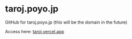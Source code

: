 # taroj.poyo.jp

GitHub for taroj.poyo.jp (this will be the domain in the future)

Access here: [taroj.vercel.app](https://taroj.vercel.app "under development")
